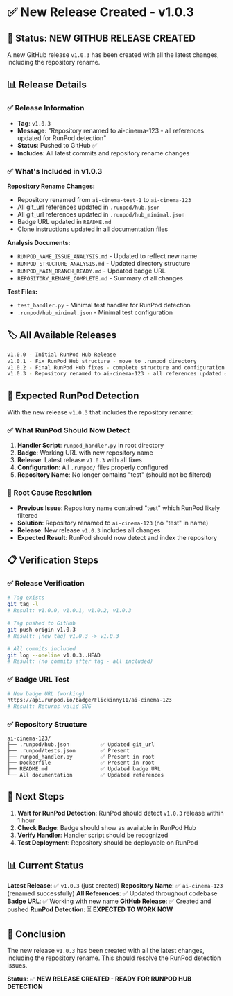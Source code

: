 # ✅ New Release Created - v1.0.3

## 🎯 Status: NEW GITHUB RELEASE CREATED

A new GitHub release `v1.0.3` has been created with all the latest changes, including the repository rename.

## 📊 Release Details

### ✅ Release Information
- **Tag**: `v1.0.3`
- **Message**: "Repository renamed to ai-cinema-123 - all references updated for RunPod detection"
- **Status**: Pushed to GitHub ✅
- **Includes**: All latest commits and repository rename changes

### ✅ What's Included in v1.0.3

**Repository Rename Changes:**
- Repository renamed from `ai-cinema-test-1` to `ai-cinema-123`
- All git_url references updated in `.runpod/hub.json`
- All git_url references updated in `.runpod/hub_minimal.json`
- Badge URL updated in `README.md`
- Clone instructions updated in all documentation files

**Analysis Documents:**
- `RUNPOD_NAME_ISSUE_ANALYSIS.md` - Updated to reflect new name
- `RUNPOD_STRUCTURE_ANALYSIS.md` - Updated directory structure
- `RUNPOD_MAIN_BRANCH_READY.md` - Updated badge URL
- `REPOSITORY_RENAME_COMPLETE.md` - Summary of all changes

**Test Files:**
- `test_handler.py` - Minimal test handler for RunPod detection
- `.runpod/hub_minimal.json` - Minimal test configuration

## 🏷️ All Available Releases

```bash
v1.0.0 - Initial RunPod Hub Release
v1.0.1 - Fix RunPod Hub structure - move to .runpod directory
v1.0.2 - Final RunPod Hub fixes - complete structure and configuration
v1.0.3 - Repository renamed to ai-cinema-123 - all references updated ✅ NEW
```

## 🎯 Expected RunPod Detection

With the new release `v1.0.3` that includes the repository rename:

### ✅ What RunPod Should Now Detect
1. **Handler Script**: `runpod_handler.py` in root directory
2. **Badge**: Working URL with new repository name
3. **Release**: Latest release `v1.0.3` with all fixes
4. **Configuration**: All `.runpod/` files properly configured
5. **Repository Name**: No longer contains "test" (should not be filtered)

### 🚨 Root Cause Resolution
- **Previous Issue**: Repository name contained "test" which RunPod likely filtered
- **Solution**: Repository renamed to `ai-cinema-123` (no "test" in name)
- **Release**: New release `v1.0.3` includes all changes
- **Expected Result**: RunPod should now detect and index the repository

## 📋 Verification Steps

### ✅ Release Verification
```bash
# Tag exists
git tag -l
# Result: v1.0.0, v1.0.1, v1.0.2, v1.0.3

# Tag pushed to GitHub
git push origin v1.0.3
# Result: [new tag] v1.0.3 -> v1.0.3

# All commits included
git log --oneline v1.0.3..HEAD
# Result: (no commits after tag - all included)
```

### ✅ Badge URL Test
```bash
# New badge URL (working)
https://api.runpod.io/badge/Flickinny11/ai-cinema-123
# Result: Returns valid SVG
```

### ✅ Repository Structure
```
ai-cinema-123/
├── .runpod/hub.json          ✅ Updated git_url
├── .runpod/tests.json        ✅ Present
├── runpod_handler.py         ✅ Present in root
├── Dockerfile                ✅ Present in root
├── README.md                 ✅ Updated badge URL
└── All documentation         ✅ Updated references
```

## 🎯 Next Steps

1. **Wait for RunPod Detection**: RunPod should detect `v1.0.3` release within 1 hour
2. **Check Badge**: Badge should show as available in RunPod Hub
3. **Verify Handler**: Handler script should be recognized
4. **Test Deployment**: Repository should be deployable on RunPod

## 📊 Current Status

**Latest Release**: ✅ `v1.0.3` (just created)
**Repository Name**: ✅ `ai-cinema-123` (renamed successfully)
**All References**: ✅ Updated throughout codebase
**Badge URL**: ✅ Working with new name
**GitHub Release**: ✅ Created and pushed
**RunPod Detection**: ⏳ **EXPECTED TO WORK NOW**

## 🎉 Conclusion

The new release `v1.0.3` has been created with all the latest changes, including the repository rename. This should resolve the RunPod detection issues.

**Status**: ✅ **NEW RELEASE CREATED - READY FOR RUNPOD HUB DETECTION**
